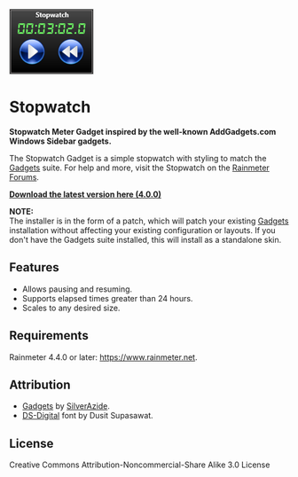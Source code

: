 ![](Images/Stopwatch.png)
# Stopwatch
**Stopwatch Meter Gadget inspired by the well-known AddGadgets.com Windows Sidebar gadgets.**

The Stopwatch Gadget is a simple stopwatch with styling to match the [Gadgets](https://github.com/SilverAzide/Gadgets) suite. For help and more, visit the Stopwatch on the [Rainmeter Forums](https://forum.rainmeter.net/viewtopic.php?f=27&t=27481).

**[Download the latest version here (4.0.0)](https://github.com/SilverAzide/Stopwatch/releases/download/v4.0.0/Stopwatch.-.Gadgets.Patch_4.0.0.rmskin)**

**NOTE:**<br>
The installer is in the form of a patch, which will patch your existing [Gadgets](https://github.com/SilverAzide/Gadgets) installation without affecting your existing configuration or layouts. If you don't have the Gadgets suite installed, this will install as a standalone skin.

## Features
* Allows pausing and resuming.
* Supports elapsed times greater than 24 hours.
* Scales to any desired size.

## Requirements
Rainmeter 4.4.0 or later: <https://www.rainmeter.net>.<br>

## Attribution
* [Gadgets](https://github.com/SilverAzide/Gadgets) by [SilverAzide](https://github.com/SilverAzide).
* [DS-Digital](https://www.dafont.com/ds-digital.font) font by Dusit Supasawat.

## License
Creative Commons Attribution-Noncommercial-Share Alike 3.0 License
